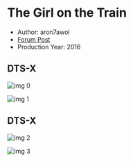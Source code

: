 # The Girl on the Train

* Author: aron7awol
* [Forum Post](https://www.avsforum.com/threads/bass-eq-for-filtered-movies.2995212/post-56753530)
* Production Year: 2016

## DTS-X

![img 0](https://i.imgur.com/XtnQQwp.jpg)

![img 1](https://i.imgur.com/2ebScNd.png)

## DTS-X

![img 2](https://i.imgur.com/XtnQQwp.jpg)

![img 3](https://i.imgur.com/2ebScNd.png)

